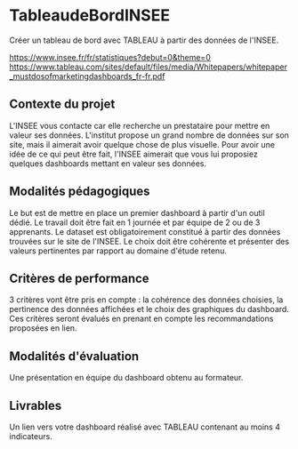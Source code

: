 # TableaudeBordINSEE

Créer un tableau de bord avec TABLEAU à partir des données de l'INSEE.

https://www.insee.fr/fr/statistiques?debut=0&theme=0
https://www.tableau.com/sites/default/files/media/Whitepapers/whitepaper_mustdosofmarketingdashboards_fr-fr.pdf

## Contexte du projet


L'INSEE vous contacte car elle recherche un prestataire pour mettre en valeur ses données. L'institut propose un grand nombre de données sur son site, mais il aimerait avoir quelque chose de plus visuelle. Pour avoir une idée de ce qui peut être fait, l'INSEE aimerait que vous lui proposiez quelques dashboards mettant en valeur ses données.


## Modalités pédagogiques


Le but est de mettre en place un premier dashboard à partir d'un outil dédié. Le travail doit être fait en 1 journée et par équipe de 2 ou de 3 apprenants. Le dataset est obligatoirement constitué à partir des données trouvées sur le site de l'INSEE. Le choix doit être cohérente et présenter des valeurs pertinentes par rapport au domaine d'étude retenu.

## Critères de performance


3 critères vont être pris en compte : la cohérence des données choisies, la pertinence des données affichées et le choix des graphiques du dashboard. Ces critères seront évalués en prenant en compte les recommandations proposées en lien.

## Modalités d'évaluation

Une présentation en équipe du dashboard obtenu au formateur.

## Livrables

Un lien vers votre dashboard réalisé avec TABLEAU contenant au moins 4 indicateurs.
